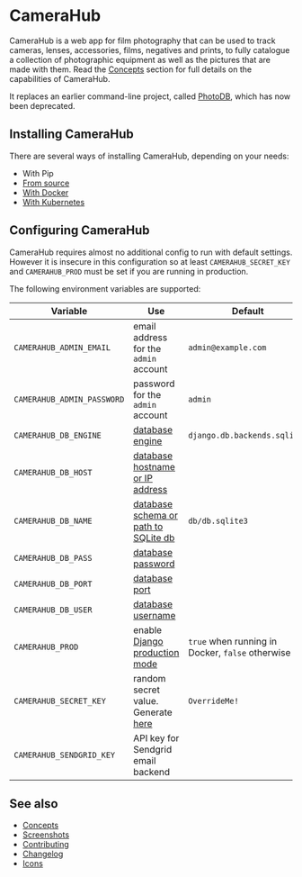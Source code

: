 # CameraHub

CameraHub is a web app for film photography that can be used to track cameras, lenses, accessories, films, negatives and prints, to fully
catalogue a collection of photographic equipment as well as the pictures that are made with them. Read the [Concepts](docs/CONCEPTS.md)
section for full details on the capabilities of CameraHub.

It replaces an earlier command-line project, called [PhotoDB](https://github.com/djjudas21/photodb-perl), which has now been deprecated.

## Installing CameraHub

There are several ways of installing CameraHub, depending on your needs:

* With Pip
* [From source](docs/INSTALL_SOURCE.md)
* [With Docker](docs/INSTALL-DOCKER.md)
* [With Kubernetes](docs/INSTALL-KUBERNETES.md)

## Configuring CameraHub

CameraHub requires almost no additional config to run with default settings. However it is insecure in this configuration so at least `CAMERAHUB_SECRET_KEY` and
`CAMERAHUB_PROD` must be set if you are running in production.

The following environment variables are supported:

| Variable                     | Use                                                                                              | Default                                          |
|----------------------------|--------------------------------------------------------------------------------------------------|--------------------------------------------------|
| `CAMERAHUB_ADMIN_EMAIL`    | email address for the `admin` account                                                            | `admin@example.com`                              |
| `CAMERAHUB_ADMIN_PASSWORD` | password for the `admin` account                                                                 | `admin`                                          |
| `CAMERAHUB_DB_ENGINE`      | [database engine](https://docs.djangoproject.com/en/3.0/ref/settings/#engine)                    | `django.db.backends.sqlite3`                     |
| `CAMERAHUB_DB_HOST`        | [database hostname or IP address](https://docs.djangoproject.com/en/3.0/ref/settings/#host)      |                                                  |
| `CAMERAHUB_DB_NAME`        | [database schema or path to SQLite db](https://docs.djangoproject.com/en/3.0/ref/settings/#name) | `db/db.sqlite3`                                  |
| `CAMERAHUB_DB_PASS`        | [database password](https://docs.djangoproject.com/en/3.0/ref/settings/#password)                |                                                  |
| `CAMERAHUB_DB_PORT`        | [database port](https://docs.djangoproject.com/en/3.0/ref/settings/#port)                        |                                                  |
| `CAMERAHUB_DB_USER`        | [database username](https://docs.djangoproject.com/en/3.0/ref/settings/#user)                    |                                                  |
| `CAMERAHUB_PROD`           | enable [Django production mode](https://docs.djangoproject.com/en/3.0/ref/settings/#debug)       | `true` when running in Docker, `false` otherwise |
| `CAMERAHUB_SECRET_KEY`     | random secret value. Generate [here](https://miniwebtool.com/django-secret-key-generator/)       | `OverrideMe!`                                    |
| `CAMERAHUB_SENDGRID_KEY`   | API key for Sendgrid email backend                                                               |                                                  |

## See also

* [Concepts](docs/CONCEPTS.md)
* [Screenshots](docs/SCREENSHOTS.md)
* [Contributing](docs/CONTRIBUTING.md)
* [Changelog](docs/CHANGELOG.md)
* [Icons](docs/ICONS.md)
